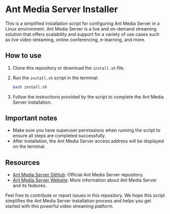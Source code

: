 # Ant Media Server Installer

This is a simplified installation script for configuring Ant Media Server in a Linux environment. Ant Media Server is a live and on-demand streaming solution that offers scalability and support for a variety of use cases such as live video streaming, online conferencing, e-learning, and more.

## How to use

1. Clone this repository or download the `install.sh` file.
2. Run the `install.sh` script in the terminal:

    ```bash
    bash install.sh
    ```

3. Follow the instructions provided by the script to complete the Ant Media Server installation.

## Important notes

- Make sure you have superuser permissions when running the script to ensure all steps are completed successfully.
- After installation, the Ant Media Server access address will be displayed on the terminal.

## Resources

- [Ant Media Server GitHub](https://github.com/ant-media/Ant-Media-Server): Official Ant Media Server repository.
- [Ant Media Server Website](https://antmedia.io/): More information about Ant Media Server and its features.

Feel free to contribute or report issues in this repository. We hope this script simplifies the Ant Media Server installation process and helps you get started with this powerful video streaming platform.
